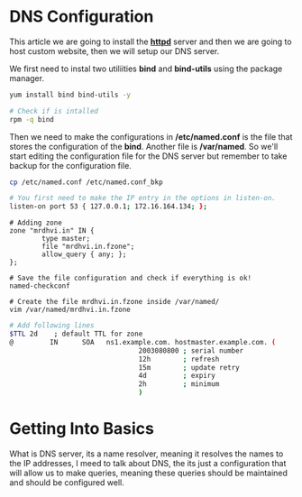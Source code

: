 # DNS Configuration

This article we are going to install the [**httpd**](../day13/day13.md#apache) server and then we are going to host custom website, then we will setup our DNS server.

We first need to instal two utiliities **bind** and **bind-utils** using the package manager.

```bash
yum install bind bind-utils -y

# Check if is intalled
rpm -q bind
```

Then we need to make the configurations in **/etc/named.conf** is the file that stores the configuration of the **bind**. Another file is **/var/named**. So we'll start editing the configuration file for the DNS server but remember to take backup for the configuration file. 

```bash
cp /etc/named.conf /etc/named.conf_bkp
```

```bash
# You first need to make the IP entry in the options in listen-on.
listen-on port 53 { 127.0.0.1; 172.16.164.134; };
```

```
# Adding zone
zone "mrdhvi.in" IN {
        type master;
        file "mrdhvi.in.fzone";
        allow_query { any; };
};

# Save the file configuration and check if everything is ok!
named-checkconf
```

```
# Create the file mrdhvi.in.fzone inside /var/named/
vim /var/named/mrdhvi.in.fzone
```

```bash 
# Add following lines 
$TTL 2d    ; default TTL for zone
@         IN      SOA   ns1.example.com. hostmaster.example.com. (
                                2003080800 ; serial number
                                12h        ; refresh
                                15m        ; update retry
                                4d         ; expiry
                                2h         ; minimum
                                )
```

# Getting Into Basics

What is DNS server, its a name resolver, meaning it resolves the names to the IP addresses, I meed to talk about DNS, the its just a configuration that will allow us to make queries, meaning these queries should be maintained and should be configured well.









